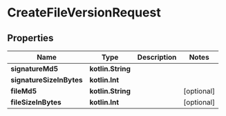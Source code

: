 
# CreateFileVersionRequest

## Properties
Name | Type | Description | Notes
------------ | ------------- | ------------- | -------------
**signatureMd5** | **kotlin.String** |  | 
**signatureSizeInBytes** | **kotlin.Int** |  | 
**fileMd5** | **kotlin.String** |  |  [optional]
**fileSizeInBytes** | **kotlin.Int** |  |  [optional]



